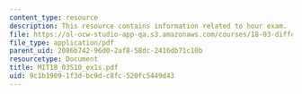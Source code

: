 ```yaml
---
content_type: resource
description: This resource contains information related to hour exam.
file: https://ol-ocw-studio-app-qa.s3.amazonaws.com/courses/18-03-differential-equations-spring-2010/9c1b19091f3dbc9dc8fc520fc5449d43_MIT18_03S10_ex1s.pdf
file_type: application/pdf
parent_uid: 2086b742-96d0-2af8-58dc-2416db71c10b
resourcetype: Document
title: MIT18_03S10_ex1s.pdf
uid: 9c1b1909-1f3d-bc9d-c8fc-520fc5449d43
---
```

